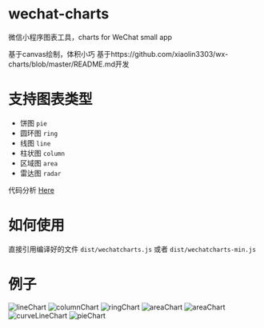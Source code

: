 # wechat-charts
微信小程序图表工具，charts for WeChat small app

基于canvas绘制，体积小巧
基于https://github.com/xiaolin3303/wx-charts/blob/master/README.md开发

# 支持图表类型
- 饼图   `pie`
- 圆环图 `ring`
- 线图   `line`
- 柱状图 `column`
- 区域图 `area`
- 雷达图 `radar`

代码分析 [Here](https://segmentfault.com/a/1190000007649376)

# 如何使用
直接引用编译好的文件 `dist/wechatcharts.js` 或者 `dist/wechatcharts-min.js`

# 例子
![lineChart](https://raw.githubusercontent.com/xiaolin3303/wx-charts/master/example/line.png)
![columnChart](https://raw.githubusercontent.com/xiaolin3303/wx-charts/master/example/column.png)
![ringChart](https://raw.githubusercontent.com/xiaolin3303/wx-charts/master/example/ring.png)
![areaChart](https://raw.githubusercontent.com/xiaolin3303/wx-charts/master/example/area.png)
![areaChart](https://raw.githubusercontent.com/xiaolin3303/wx-charts/master/example/radar.png)
![curveLineChart](https://raw.githubusercontent.com/xiaolin3303/wx-charts/4636c9d2fbbaaa7944ee48e02b3a595e77c099e5/example/curve-line.png)
![pieChart](https://raw.githubusercontent.com/xiaolin3303/wx-charts/master/example/pie.png)
